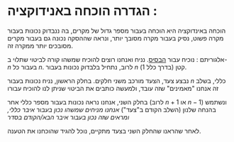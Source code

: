 # הגדרה הוכחה באנידוקציה : 
הוכחה באינדוקציה היא הוכחה בעבור מספר גדול של מקרים, בה ננבדוק נכונות בעבור מקרה פשוט, נסיק בעבור מקרה מסובך יותר, ונראה שההסקה נכונה גם בעבור מקרים מסובכים יותר ממקרה זה.

אלגוריתם : 
נוכיח עבור <u>הבסיס</u>. נניח ואנחנו רוצים להוכיח שמשהו קורה לביטוי שתלוי ב- $n$ בעבור כל $n$.
לרוב, נתחיל בלבדוק נכונות בעבור $n$ קטן (בדרך כלל 1).

נבצע צעד, הצעד מורכב משני חלקים.
בחלק הראשון, נניח נכונות בעבור $n$ כללי, בשלב זה אנחנו "מאמינים" שזה עובד, ולמעשה כותבים את הביטוי שניתן לנו להוכיח עבורו

בחלק השני, אנחנו נראה נכונות בעבור מספר כללי אחר (לרוב $n+1$ או $n-1$) ונשתמש בהנחה שלנון (השלב הקודם ב"צעד")
*אנחנו מניחים שמשהו נכון בעבור איבר כללי, ומראים שזה נכון בעבור איבר הבא/הקודם בסדר*

לאחר שהראנו שהחלק השני בצעד מתקיים, נוכל להגיד שהוכחנו את הטענה.